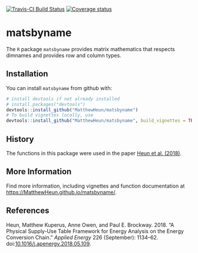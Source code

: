 
<!-- *********** -->
<!-- Note: README.md is generated from README.Rmd.   -->
<!-- Be sure to edit README.Rmd and generate the README.md file by Cmd/Ctl-shift-K -->
<!-- *********** -->
[![Travis-CI Build Status](https://travis-ci.org/MatthewHeun/matsbyname.svg?branch=master)](https://travis-ci.org/MatthewHeun/matsbyname) [![Coverage status](https://codecov.io/gh/MatthewHeun/matsbyname/branch/master/graph/badge.svg)](https://codecov.io/github/MatthewHeun/matsbyname?branch=master)

matsbyname
==========

The `R` package `matsbyname` provides matrix mathematics that respects dimnames and provides row and column types.

Installation
------------

You can install `matsbyname` from github with:

``` r
# install devtools if not already installed
# install.packages("devtools")
devtools::install_github("MatthewHeun/matsbyname")
# To build vignettes locally, use
devtools::install_github("MatthewHeun/matsbyname", build_vignettes = TRUE)
```

History
-------

The functions in this package were used in the paper [Heun et al. (2018)](https://doi.org/10.1016/j.apenergy.2018.05.109).

More Information
----------------

Find more information, including vignettes and function documentation at <https://MatthewHeun.github.io/matsbyname/>.

References
----------

Heun, Matthew Kuperus, Anne Owen, and Paul E. Brockway. 2018. “A Physical Supply-Use Table Framework for Energy Analysis on the Energy Conversion Chain.” *Applied Energy* 226 (September): 1134–62. doi:[10.1016/j.apenergy.2018.05.109](https://doi.org/10.1016/j.apenergy.2018.05.109).
